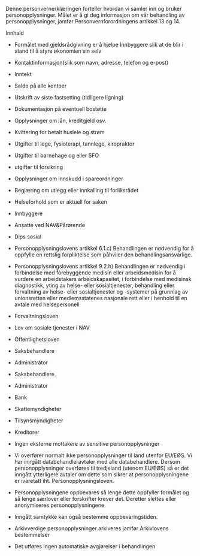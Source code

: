 <!-- title: Gjeldsrådgivning -->


  

Denne personvernerklæringen forteller hvordan vi samler inn og bruker personopplysninger. Målet er å gi deg informasjon om vår behandling av personopplysninger, jamfør Personvernforordningens artikkel 13 og 14.

  

Innhald

*   Formålet med gjeldsrådgivning er å hjelpe Innbyggere slik at de blir i stand til å styre økonomien sin selv  
    
*   Kontaktinformasjon(slik som navn, adresse, telefon og e-post)  
    
*   Inntekt  
    
*   Saldo på alle kontoer  
    
*   Utskrift av siste fastsetting (tidligere ligning)  
    
*   Dokumentasjon på eventuell bostøtte  
    
*   Opplysninger om lån, kreditgjeld osv.  
    
*   Kvittering for betalt husleie og strøm  
    
*   Utgifter til lege, fysioterapi, tannlege, kiropraktor  
    
*   Utgifter til barnehage og eller SFO  
    
*   utgifter til forsikring  
    
*   Opplysninger om innskudd i spareordninger  
    
*   Begjæring om utlegg eller innkalling til forliksrådet  
    
*   Helseforhold som er aktuell for saken  
    
*   Innbyggere  
    
*   Ansatte ved NAV&Pårørende  
    
*   Dips sosial  
    
*   Personopplysningslovens artikkel 6.1.c) Behandlingen er nødvendig for å oppfylle en rettslig forpliktelse som påhviler den behandlingsansvarlige.  
    
*   Personopplysningslovens artikkel 9.2.h) Behandlingen er nødvendig i forbindelse med forebyggende medisin eller arbeidsmedisin for å vurdere en arbeidstakers arbeidskapasitet, i forbindelse med medisinsk diagnostikk, yting av helse- eller sosialtjenester, behandling eller forvaltning av helse- eller sosialtjenester og -systemer på grunnlag av unionsretten eller medlemsstatenes nasjonale rett eller i henhold til en avtale med helsepersonell  
    
*   Forvaltningsloven  
    
*   Lov om sosiale tjenester i NAV  
    
*   Offentlighetsloven  
    
*   Saksbehandlere  
    
*   Administrator  
    
*   Saksbehandlere  
    
*   Administrator  
    
*   Bank  
    
*   Skattemyndigheter  
    
*   Tilsynsmyndigheter  
    
*   Kreditorer  
    
*   Ingen eksterne mottakere av sensitive personopplysninger  
    
*   Vi overfører normalt ikke personopplysninger til land utenfor EU/EØS. Vi har inngått databehandleravtaler med alle databehandlere. Dersom personopplysninger overføres til tredjeland (utenom EU/EØS) så er det inngått ytterligere avtaler om dette som sikrer at personopplysningene er ivaretatt iht. Personopplysningsloven.  
    
*   Personopplysningene oppbevares så lenge dette oppfyller formålet og så lenge særlover eller forskrifter krever det. Deretter slettes eller anonymiseres personopplysningene.  
    
*   Inngått samtykke kan også bestemme oppbevaringstiden.  
    
*   Arkivverdige personopplysninger arkiveres jamfør Arkivlovens bestemmelser  
    
*   Det utføres ingen automatiske avgjørelser i behandlingen